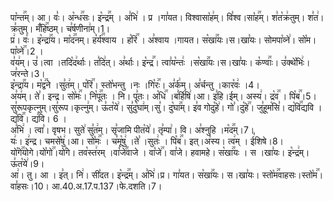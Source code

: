 

  
पा꣡न्त꣢꣯म्। आ। वः꣣। अ꣡न्ध꣢꣯सः। इ꣡न्द्र꣢꣯म् । अ꣣भि꣢ । प्र ।गा꣣यत। विश्वासा꣡ह꣢म्। वि꣣श्व।सा꣡ह꣢꣯म्। श꣣त꣡क्र꣢तुम्। श꣣त꣢।क्र꣣तुम्। मँ꣡हि꣢꣯ष्ठम्। च꣣र्षणीना꣢म्।1।  
प्र꣢। वः꣣। इ꣡न्द्रा꣢꣯य। मा꣡द꣢꣯नम्। ह꣡र्य꣢꣯श्वाय । ह꣡रि꣢꣯ । अ꣣श्वाय ।गायत। स꣡खा꣢꣯यः।स।खा꣣यः। सोमपा꣡व्ने꣢। सो꣡म।पा꣡व्ने꣢꣯।2 ।  
व꣣य꣢म्। उ꣣।त्वा ।तदि꣡द꣢र्थाः। त꣣दि꣢त्। अ꣣र्थाः। इ꣡न्द्र꣢꣯। त्वा꣣य꣡न्तः꣢ ।स꣡खा꣢꣯यः।स।खा꣣यः। क꣡ण्वाः꣢꣯। उ꣣क्थे꣡भिः꣢। ज꣣रन्ते।3।  
इ꣡न्द्रा꣢꣯य। म꣡द्व꣢꣯ने ।सु꣣त꣢म्। प꣡रि꣢꣯। स्तो꣡भन्तु ।नः ।गि꣡रः꣢꣯। अ꣣र्क꣢म्। अ꣣र्चन्तु ।कार꣡वः꣢ ।4।  
अ꣣य꣢म्। ते꣣। इन्द्र। सो꣡मः꣢꣯। नि꣡पू꣢꣯तः । नि। पू꣣तः। अ꣡धि꣢꣯ ।ब꣣र्हि꣡षि꣢।आ। इ꣣हि।ईम्। अस्य꣢। द्र꣡व꣢꣯ । पि꣡ब꣢꣯।5।  
सु꣣रूपकृत्नुम्।सु꣣रूप।कृत्नु꣢म्। ऊ꣣त꣡ये꣢। सु꣣दु꣡घा꣢म्।सु꣣। दु꣡घा꣢꣯म्। इ꣣व गोदु꣡हे꣢। गो꣣।दु꣡हे꣢꣯। जु꣣हूम꣡सि꣣। द्य꣡वि꣢꣯द्यवि ।द्य꣡वि꣢꣯। द्य꣣वि। 6 ।  
अ꣣भि꣢ । त्वा꣣। वृषभ। सुते꣢ सु꣣त꣢म्। सृ꣣जामि पीत꣡ये꣢। तृ꣣म्पा꣢। वि। अ꣣श्नुहि ।म꣡द꣢꣯म्।7।  
यः꣢। इ꣢न्द्र। चमसे꣡षु꣢।आ। सो꣡मः꣢꣯ । च꣣मू꣡षु꣢ ।ते꣣ ।सुतः꣢ । पि꣡ब꣢꣯। इत्।अ꣣स्य। त्व꣢म् । ई꣣शिषे।8।  
यो꣡गे꣢꣯योगे।यो꣡गो꣢꣯।यो꣣गे। तव꣡स्त꣢रम् ।वा꣡जे꣢꣯वाजे । वा꣡जे꣢꣯। वा꣣जे। हवामहे। स꣡खा꣢꣯यः । स ।खा꣣यः। इ꣡न्द्र꣢म्। ऊ꣣त꣡ये꣢।9।  
आ꣢। तु। आ । इ꣣त्। नि꣢। सी꣣दत। इ꣡न्द्र꣢꣯म्। अ꣣भि꣢।प्र। गा꣣यत। स꣡खा꣢꣯यः। स।खा꣣यः। स्तो꣡म꣢꣯वाहसः।स्तो꣡म꣢꣯।वा꣣हसः।10।
आ.40.अ.17.प.137।फे.दशति।7।  
